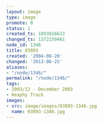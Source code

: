 ```yaml
---
layout: image
type: image
promote: 0
status: 1
created_ts: 1093016623
changed_ts: 1372159461
node_id: 1346
title: 03893
created: '2004-08-20'
changed: '2013-06-25'
aliases:
- "/node/1346/"
permalink: "/node/1346/"
tags:
- 2003/12 - December 2003
- Heaphy Track
images:
- src: image/images/03893-1346.jpg
  name: 03893-1346.jpg
---
```


